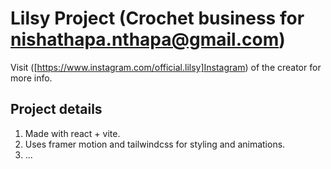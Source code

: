 # Lilsy Project (Crochet business for nishathapa.nthapa@gmail.com)
Visit ([https://www.instagram.com/official.lilsy]Instagram) of the creator for more info.

## Project details
1) Made with react + vite.
2) Uses framer motion and tailwindcss for styling and animations.
3) ...
